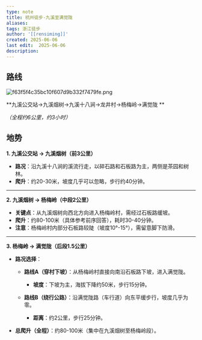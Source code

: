 ```yaml
---
type: note
title: 杭州徒步-九溪至满觉陇
aliases: 
tags: 浙江徒步
author: '[[rensiming]]'
created: 2025-06-06 
last edit:  2025-06-06
description: 
---
```


## 路线

![f63f5f4c35bc10f607d9b332f7479fe.png](https://amown.cn/PicGo/f63f5f4c35bc10f607d9b332f7479fe.png)

**九溪公交站→九溪烟树→九溪十八涧→龙井村→杨梅岭→满觉陇 **

*（全程约6公里，约3小时）*

## 地势

**1. 九溪公交站 → 九溪烟树（前3公里）**

- **路况**：沿九溪十八涧的溪流行走，以碎石路和石板路为主，两侧是茶园和树林。
- **爬升**：约20-30米，坡度几乎可以忽略，步行约40分钟。

---

**2. 九溪烟树 → 杨梅岭（中段2公里）**

- **关键点**：从九溪烟树向西北方向进入杨梅岭村，需经过石板路缓坡。
- **爬升**：约80-100米（具体参考前序回答），耗时30-40分钟。
- **注意**：杨梅岭村内部分石板路较陡（坡度10°-15°），需留意脚下防滑。

---

**3. 杨梅岭 → 满觉陇（后段1.5公里）**

- **路况选择**：
    
    - **路线A（穿村下坡）**：从杨梅岭村直接向南沿石板路下坡，进入满觉陇。
        
        - **坡度**：下坡为主，海拔下降约50米，步行15分钟。
        
    - **路线B（绕行公路）**：沿满觉陇路（车行道）向东平缓步行，坡度几乎为零。
        - **距离**：约2公里，步行25分钟。
    
- **总爬升（全程）**：约80-100米（集中在九溪烟树至杨梅岭段）。

